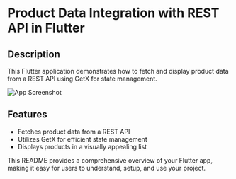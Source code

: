 # Product Data Integration with REST API in Flutter

## Description

This Flutter application demonstrates how to fetch and display product data from a REST API using GetX for state management.

![App Screenshot](https://github.com/user-attachments/assets/54b66a06-8438-456b-97f4-6f7cf4f3a3e8)

## Features

- Fetches product data from a REST API
- Utilizes GetX for efficient state management
- Displays products in a visually appealing list


This README provides a comprehensive overview of your Flutter app, making it easy for users to understand, setup, and use your project.
